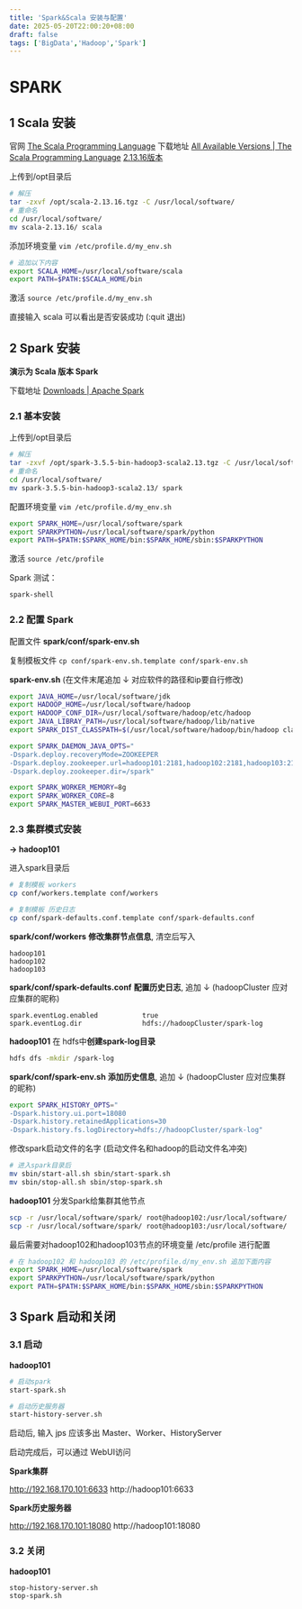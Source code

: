 ```yaml
---
title: 'Spark&Scala 安装与配置'
date: 2025-05-20T22:00:20+08:00
draft: false
tags: ['BigData','Hadoop','Spark']
---
```


# SPARK



## 1 Scala 安装

官网 [The Scala Programming Language](https://www.scala-lang.org/)
下载地址 [All Available Versions | The Scala Programming Language](https://www.scala-lang.org/download/all.html)
	[2.13.16版本](https://github.com/scala/scala/releases/download/v2.13.16/scala-2.13.16.tgz)

上传到/opt目录后

```bash
# 解压
tar -zxvf /opt/scala-2.13.16.tgz -C /usr/local/software/
# 重命名
cd /usr/local/software/
mv scala-2.13.16/ scala
```

添加环境变量 `vim /etc/profile.d/my_env.sh`

```sh
# 追加以下内容
export SCALA_HOME=/usr/local/software/scala
export PATH=$PATH:$SCALA_HOME/bin
```

激活 `source /etc/profile.d/my_env.sh`

直接输入 scala 可以看出是否安装成功 (:quit 退出)



## 2 Spark 安装

**演示为 Scala 版本 Spark**

下载地址 [Downloads | Apache Spark](https://spark.apache.org/downloads.html)

### 2.1 基本安装

上传到/opt目录后

```bash
# 解压
tar -zxvf /opt/spark-3.5.5-bin-hadoop3-scala2.13.tgz -C /usr/local/software/
# 重命名
cd /usr/local/software/
mv spark-3.5.5-bin-hadoop3-scala2.13/ spark
```

配置环境变量 `vim /etc/profile.d/my_env.sh`

```sh
export SPARK_HOME=/usr/local/software/spark
export SPARKPYTHON=/usr/local/software/spark/python
export PATH=$PATH:$SPARK_HOME/bin:$SPARK_HOME/sbin:$SPARKPYTHON
```

激活 `source /etc/profile`

Spark 测试：

```bash
spark-shell
```

### 2.2 配置 Spark

配置文件 **spark/conf/spark-env.sh**

复制模板文件 `cp conf/spark-env.sh.template conf/spark-env.sh`

**spark-env.sh** (在文件末尾追加 ↓ 对应软件的路径和ip要自行修改)

```sh
export JAVA_HOME=/usr/local/software/jdk
export HADOOP_HOME=/usr/local/software/hadoop
export HADOOP_CONF_DIR=/usr/local/software/hadoop/etc/hadoop
export JAVA_LIBRAY_PATH=/usr/local/software/hadoop/lib/native
export SPARK_DIST_CLASSPATH=$(/usr/local/software/hadoop/bin/hadoop classpath)

export SPARK_DAEMON_JAVA_OPTS="
-Dspark.deploy.recoveryMode=ZOOKEEPER 
-Dspark.deploy.zookeeper.url=hadoop101:2181,hadoop102:2181,hadoop103:2181 
-Dspark.deploy.zookeeper.dir=/spark"

export SPARK_WORKER_MEMORY=8g
export SPARK_WORKER_CORE=8
export SPARK_MASTER_WEBUI_PORT=6633
```

### 2.3 集群模式安装

**-> hadoop101**

进入spark目录后

```bash
# 复制模板 workers
cp conf/workers.template conf/workers

# 复制模板 历史日志
cp conf/spark-defaults.conf.template conf/spark-defaults.conf
```

**spark/conf/workers**
**修改集群节点信息**, 清空后写入

```
hadoop101
hadoop102
hadoop103
```

**spark/conf/spark-defaults.conf**
**配置历史日志**, 追加 ↓ (hadoopCluster 应对应集群的昵称)

```
spark.eventLog.enabled           true
spark.eventLog.dir               hdfs://hadoopCluster/spark-log
```

**hadoop101**
在 hdfs中**创建spark-log目录**

```bash
hdfs dfs -mkdir /spark-log
```

**spark/conf/spark-env.sh**
**添加历史信息**, 追加 ↓ (hadoopCluster 应对应集群的昵称)

```sh
export SPARK_HISTORY_OPTS="
-Dspark.history.ui.port=18080 
-Dspark.history.retainedApplications=30 
-Dspark.history.fs.logDirectory=hdfs://hadoopCluster/spark-log"
```

修改spark启动文件的名字 (启动文件名和hadoop的启动文件名冲突)

```bash
# 进入spark目录后
mv sbin/start-all.sh sbin/start-spark.sh
mv sbin/stop-all.sh sbin/stop-spark.sh
```

**hadoop101**
分发Spark给集群其他节点

```bash
scp -r /usr/local/software/spark/ root@hadoop102:/usr/local/software/
scp -r /usr/local/software/spark/ root@hadoop103:/usr/local/software/
```

最后需要对hadoop102和hadoop103节点的环境变量 /etc/profile 进行配置

```sh
# 在 hadoop102 和 hadoop103 的 /etc/profile.d/my_env.sh 追加下面内容
export SPARK_HOME=/usr/local/software/spark
export SPARKPYTHON=/usr/local/software/spark/python
export PATH=$PATH:$SPARK_HOME/bin:$SPARK_HOME/sbin:$SPARKPYTHON
```

## 3 Spark 启动和关闭

### 3.1 启动

**hadoop101**

```bash
# 启动spark
start-spark.sh

# 启动历史服务器
start-history-server.sh
```

启动后, 输入 jps 应该多出 Master、Worker、HistoryServer

启动完成后，可以通过 WebUI访问 

**Spark集群**

http://192.168.170.101:6633
http://hadoop101:6633

**Spark历史服务器**

http://192.168.170.101:18080
http://hadoop101:18080

### 3.2 关闭

**hadoop101**

```bash
stop-history-server.sh
stop-spark.sh
```

